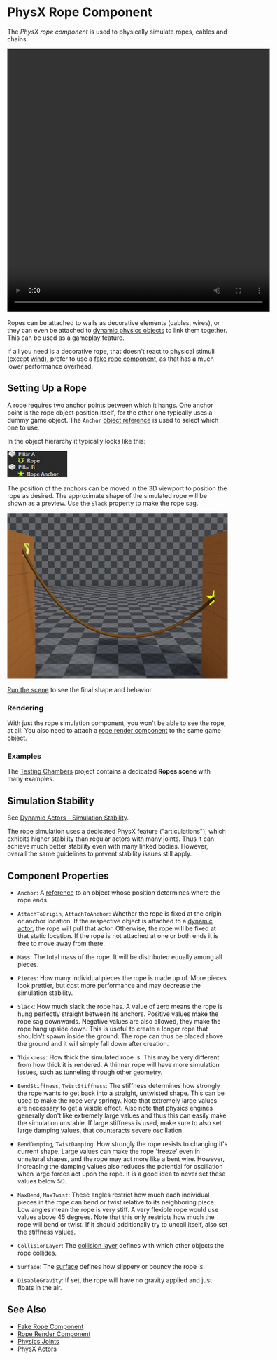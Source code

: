 # PhysX Rope Component

The *PhysX rope component* is used to physically simulate ropes, cables and chains.

<video src="media/rope-swing.webm" width="600" height="600" autoplay loop></video>

Ropes can be attached to walls as decorative elements (cables, wires), or they can even be attached to [dynamic physics objects](../actors/physx-dynamic-actor-component.md) to link them together. This can be used as a gameplay feature.

If all you need is a decorative rope, that doesn't react to physical stimuli (except [wind](../../../effects/wind.md)), prefer to use a [fake rope component](../../../effects/fake-rope-component.md), as that has a much lower performance overhead.

## Setting Up a Rope

A rope requires two anchor points between which it hangs. One anchor point is the rope object position itself, for the other one typically uses a dummy game object. The `Anchor` [object reference](../../../scenes/object-references.md) is used to select which one to use.

In the object hierarchy it typically looks like this:

![Rope Objects](media/rope-hierarchy.png)

The position of the anchors can be moved in the 3D viewport to position the rope as desired. The approximate shape of the simulated rope will be shown as a preview. Use the `Slack` property to make the rope sag.

![Basic Rope Config](media/rope-config.jpg)

[Run the scene](../../../editor/run-scene.md) to see the final shape and behavior.

### Rendering

With just the rope simulation component, you won't be able to see the rope, at all. You also need to attach a [rope render component](../../../effects/rope-render-component.md) to the same game object.

### Examples

The [Testing Chambers](../../../../samples/testing-chambers.md) project contains a dedicated **Ropes scene** with many examples.

## Simulation Stability

See [Dynamic Actors - Simulation Stability](../actors/physx-dynamic-actor-component.md#simulation-stability).

The rope simulation uses a dedicated PhysX feature ("articulations"), which exhibits higher stability than regular actors with many joints. Thus it can achieve much better stability even with many linked bodies. However, overall the same guidelines to prevent stability issues  still apply.

## Component Properties

* `Anchor`: A [reference](../../../scenes/object-references.md) to an object whose position determines where the rope ends.

* `AttachToOrigin`, `AttachToAnchor`: Whether the rope is fixed at the origin or anchor location. If the respective object is attached to a [dynamic actor](../actors/physx-dynamic-actor-component.md), the rope will pull that actor. Otherwise, the rope will be fixed at that static location. If the rope is not attached at one or both ends it is free to move away from there.

* `Mass`: The total mass of the rope. It will be distributed equally among all pieces.

* `Pieces`: How many individual pieces the rope is made up of. More pieces look prettier, but cost more performance and may decrease the simulation stability.

* `Slack`: How much slack the rope has. A value of zero means the rope is hung perfectly straight between its anchors. Positive values make the rope sag downwards. Negative values are also allowed, they make the rope hang upside down. This is useful to create a longer rope that shouldn't spawn inside the ground. The rope can thus be placed above the ground and it will simply fall down after creation.

* `Thickness`: How thick the simulated rope is. This may be very different from how thick it is rendered. A thinner rope will have more simulation issues, such as tunneling through other geometry.

* `BendStiffness`, `TwistStiffness`: The stiffness determines how strongly the rope wants to get back into a straight, untwisted shape. This can be used to make the rope very springy. Note that extremely large values are necessary to get a visible effect. Also note that physics engines generally don't like extremely large values and thus this can easily make the simulation unstable. If large stiffness is used, make sure to also set large damping values, that counteracts severe oscillation.

* `BendDamping`, `TwistDamping`: How strongly the rope resists to changing it's current shape. Large values can make the rope 'freeze' even in unnatural shapes, and the rope may act more like a bent wire. However, increasing the damping values also reduces the potential for oscillation when large forces act upon the rope. It is a good idea to never set these values below 50.

* `MaxBend`, `MaxTwist`: These angles restrict how much each individual pieces in the rope can bend or twist relative to its neighboring piece. Low angles mean the rope is very stiff. A very flexible rope would use values above 45 degrees. Note that this only restricts how much the rope will bend or twist. If it should additionally try to uncoil itself, also set the stiffness values.

* `CollisionLayer`: The [collision layer](../collision-shapes/physx-collision-layers.md) defines with which other objects the rope collides.

* `Surface`: The [surface](../../../materials/surfaces.md) defines how slippery or bouncy the rope is.

* `DisableGravity`: If set, the rope will have no gravity applied and just floats in the air.

## See Also

* [Fake Rope Component](../../../effects/fake-rope-component.md)
* [Rope Render Component](../../../effects/rope-render-component.md)
* [Physics Joints](../joints/physx-joints.md)
* [PhysX Actors](../actors/physx-actors.md)
